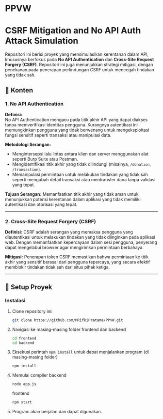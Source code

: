 ﻿# PPVW

# CSRF Mitigation and No API Auth Attack Simulation

Repositori ini berisi proyek yang mensimulasikan kerentanan dalam API, khususnya berfokus pada **No API Authentication** dan **Cross-Site Request Forgery (CSRF)**. Repositori ini juga menunjukkan strategi mitigasi, dengan penekanan pada penerapan perlindungan CSRF untuk mencegah tindakan yang tidak sah.

## 📖 Konten

### **1. No API Authentication**
**Definisi:**  
No API Authentication mengacu pada titik akhir API yang dapat diakses tanpa memverifikasi identitas pengguna. Kurangnya autentikasi ini memungkinkan pengguna yang tidak berwenang untuk mengeksploitasi fungsi sensitif seperti transaksi atau manipulasi data.

**Metodologi Serangan:**
- Mengintersepsi lalu lintas antara klien dan server menggunakan alat seperti Burp Suite atau Postman.
- Mengidentifikasi titik akhir yang tidak dilindungi (misalnya, `/donation`, `/transaction`).
- Memanipulasi permintaan untuk melakukan tindakan yang tidak sah seperti mengubah detail transaksi atau mentransfer dana tanpa validasi yang tepat.

**Tujuan Serangan:**
Memanfaatkan titik akhir yang tidak aman untuk menunjukkan potensi kerentanan dalam aplikasi yang tidak memiliki autentikasi dan otorisasi yang tepat.

---

### **2. Cross-Site Request Forgery (CSRF)**
**Definisi:**
CSRF adalah serangan yang memaksa pengguna yang diautentikasi untuk melakukan tindakan yang tidak diinginkan pada aplikasi web. Dengan memanfaatkan kepercayaan dalam sesi pengguna, penyerang dapat mengelabui browser agar mengirimkan permintaan berbahaya.

**Mitigasi:**
Penerapan token CSRF memastikan bahwa permintaan ke titik akhir yang sensitif berasal dari pengguna tepercaya, yang secara efektif memblokir tindakan tidak sah dari situs pihak ketiga.

---

## 🔧 Setup Proyek

### **Instalasi**
1. Clone repository ini:
   ```bash
   git clone https://github.com/MRifkiPratama/PPVW.git
   ```
2. Navigasi ke masing-masing folder frontend dan backend
   ```bash
   cd frontend
   cd backend
   ```
3. Eksekusi perintah `npm install` untuk dapat menjalankan program (di masing-masing folder)
   ```bash
   npm install
   ```
4. Memulai compiler
   backend
   ```bash
   node app.js
   ```
   frontend
   ```bash
   npm start
   ```
5. Program akan berjalan dan dapat digunakan.
